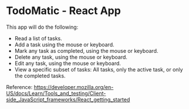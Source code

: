 # TodoMatic - React App

This app will do the following:
* Read a list of tasks.
* Add a task using the mouse or keyboard.
* Mark any task as completed, using the mouse or keyboard.
* Delete any task, using the mouse or keyboard.
* Edit any task, using the mouse or keyboard.
* View a specific subset of tasks: All tasks, only the active task, or only the completed tasks.

Reference: https://developer.mozilla.org/en-US/docs/Learn/Tools_and_testing/Client-side_JavaScript_frameworks/React_getting_started
